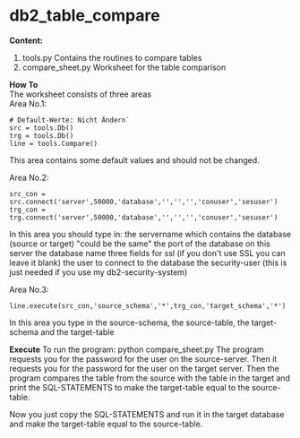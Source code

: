 # db2_table_compare

**Content:**
1. tools.py
   Contains the routines to compare tables
2. compare_sheet.py
   Worksheet for the table comparison

**How To**   
The worksheet consists of three areas   
Area No.1: 
```
# Default-Werte: Nicht Ändern`
src = tools.Db()
trg = tools.Db()
line = tools.Compare()
```
This area contains some default values and should not be changed.

Area No.2:
```
src_con = src.connect('server',50000,'database','','','','conuser','sesuser')
trg_con = trg.connect('server',50000,'database','','','','conuser','sesuser')
```
In this area you should type in:
   the servername which contains the database (source or target) "could be the same"
   the port of the database on this server
   the database name
   three fields for ssl (if you don't use SSL you can leave it blank)
   the user to connect to the database
   the security-user (this is just needed if you use my db2-security-system)
   
Area No.3:
```
line.execute(src_con,'source_schema','*',trg_con,'target_schema','*')
```
In this area you type in the source-schema, the source-table, the target-schema and the target-table

**Execute**
To run the program: python compare_sheet.py
The program requests you for the password for the user on the source-server.
Then it requests you for the password for the user on the target server.
Then the program compares the table from the source with the table in the target
and print the SQL-STATEMENTS to make the target-table equal to the source-table.

Now you just copy the SQL-STATEMENTS and run it in the target database and make the
target-table equal to the source-table.
